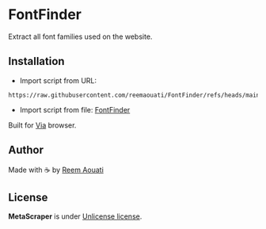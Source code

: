 # FontFinder
Extract all font families used on the website.

## Installation
- Import script from URL:
```
https://raw.githubusercontent.com/reemaouati/FontFinder/refs/heads/main/FontFinder.js
```

- Import script from file: [FontFinder](./FontFinder.js)

Built for [Via](https://viayoo.com/en/) browser.

## Author
Made with ☕ by [Reem Aouati](https://github.com/reemaouati)

## License
**MetaScraper** is under [ Unlicense license](LICENSE).
